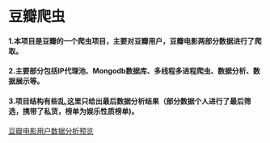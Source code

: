 # 豆瓣爬虫
#### 1.本项目是豆瓣的一个爬虫项目，主要对豆瓣用户，豆瓣电影两部分数据进行了爬取。
#### 2.主要部分包括IP代理池、Mongodb数据库、多线程多进程爬虫、数据分析、数据展示等。
#### 3.项目结构有些乱,这里只给出最后数据分析结果（部分数据个人进行了最后筛选，携带了私货，榜单为娱乐性质榜单)。
[豆瓣电影用户数据分析预览](https://tcitds1.github.io/GraduationPro/show/index.html#/movie)
